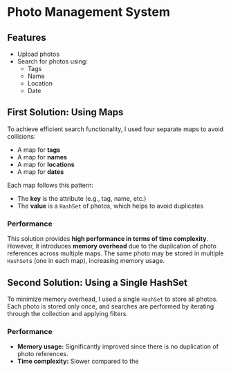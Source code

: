 # Photo Management System

## Features

- Upload photos
- Search for photos using:
  - Tags
  - Name
  - Location
  - Date

## First Solution: Using Maps

To achieve efficient search functionality, I used four separate maps to avoid collisions:

- A map for **tags**
- A map for **names**
- A map for **locations**
- A map for **dates**

Each map follows this pattern:

- The **key** is the attribute (e.g., tag, name, etc.)
- The **value** is a `HashSet` of photos, which helps to avoid duplicates

### Performance

This solution provides **high performance in terms of time complexity**. However, 
it introduces **memory overhead** due to the duplication of photo references across multiple maps.
The same photo may be stored in multiple `HashSet`s (one in each map), increasing memory usage.

## Second Solution: Using a Single HashSet

To minimize memory overhead, I used a single `HashSet` to store all photos.  
Each photo is stored only once, and searches are performed by iterating through the collection and applying filters.

### Performance

- **Memory usage:** Significantly improved since there is no duplication of photo references.
- **Time complexity:** Slower compared to the 
